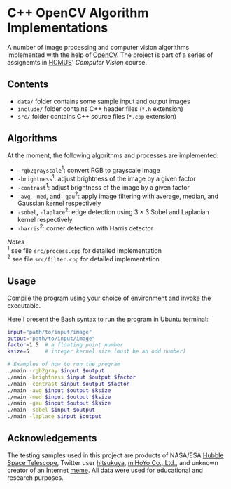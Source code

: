 # **C++ OpenCV Algorithm Implementations**
A number of image processing and computer vision algorithms implemented with the help of [OpenCV](https://docs.opencv.org/4.x/index.html).
The project is part of a series of assignemts in [HCMUS](https://en.wikipedia.org/wiki/Ho_Chi_Minh_City_University_of_Science)' *Computer Vision* course.

## **Contents**
- `data/` folder contains some sample input and output images
- `include/` folder contains C++ header files (`*.h` extension)
- `src/` folder contains C++ source files (`*.cpp` extension)

## **Algorithms**
At the moment, the following algorithms and processes are implemented:
- `-rgb2grayscale`$^1$: convert RGB to grayscale image
- `-brightness`$^1$: adjust brightness of the image by a given factor
- `-contrast`$^1$: adjust brightness of the image by a given factor
- `-avg`, `-med`, and `-gau`$^2$: apply image filtering with average, median, and Gaussian kernel respectively
- `-sobel`, `-laplace`$^2$: edge detection using $3 \times 3$ Sobel and Laplacian kernel respectively
- `-harris`$^2$: corner detection with Harris detector

*Notes* \
$^1$ see file `src/process.cpp` for detailed implementation \
$^2$ see file `src/filter.cpp` for detailed implementation

## **Usage**
Compile the program using your choice of environment and invoke the executable. 

Here I present the Bash syntax to run the program in Ubuntu terminal:
```bash
input="path/to/input/image"
output="path/to/input/image"
factor=1.5  # a floating point number
ksize=5     # integer kernel size (must be an odd number)

# Examples of how to run the program
./main -rgb2gray $input $output
./main -brightness $input $output $factor
./main -contrast $input $output $factor
./main -avg $input $output $ksize
./main -med $input $output $ksize
./main -gau $input $output $ksize
./main -sobel $input $output
./main -laplace $input $output
```

## **Acknowledgements**
The testing samples used in this project are products of NASA/ESA [Hubble Space Telescope](https://hubblesite.org/home), Twitter
user [hitsukuya](https://twitter.com/hitsukuya), [miHoYo Co., Ltd.](https://hsr.hoyoverse.com/en-us/home), and unknown creator of an Internet [meme](https://www.youtube.com/watch?v=B-O6pWeZ7W0&t=0s). All data were used for
educational and research purposes.
